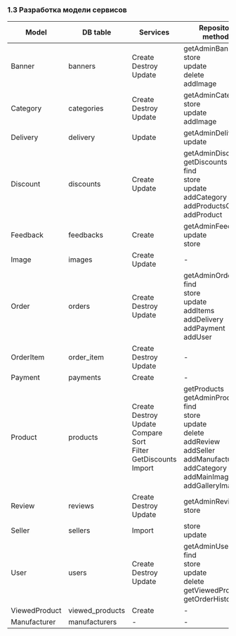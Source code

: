 
### 1.3 Разработка модели сервисов

|Model|DB table|Services|Repository methods|
|------|------|------|------|
|Banner|banners|Create<br />Destroy<br />Update|getAdminBanners<br />store<br />update<br />delete<br />addImage|
|Category|categories|Create<br />Destroy<br />Update|getAdminCategories<br />store<br />update<br />addImage|
|Delivery|delivery|Update|getAdminDelivery<br />update|
|Discount|discounts|Create<br />Update|getAdminDiscounts<br />getDiscounts<br />find<br />store<br />update<br />addCategory<br />addProductsGroup<br />addProduct|
|Feedback|feedbacks|Create|getAdminFeedbacks<br />update<br />store|
|Image|images|Create<br />Update|-|
|Order|orders|Create<br />Destroy<br />Update|getAdminOrders<br />find<br />store<br />update<br />addItems<br />addDelivery<br />addPayment<br />addUser|
|OrderItem|order_item|Create<br />Destroy<br />Update|-|
|Payment|payments|Create|-|
|Product|products|Create<br />Destroy<br />Update<br />Compare<br />Sort<br />Filter<br />GetDiscounts<br />Import|getProducts <br />getAdminProducts <br />find <br />store <br />update <br />delete<br />addReview<br />addSeller<br />addManufacturer<br />addCategory<br />addMainImage<br />addGalleryImage|
|Review|reviews|Create<br />Destroy<br />Update|getAdminReviews<br />store|
|Seller|sellers|Import|store<br />update|
|User|users|Create<br />Destroy<br />Update|getAdminUsers<br />find<br />store<br />update<br />delete<br />getViewedProducts<br />getOrderHistory|
|ViewedProduct|viewed_products|Create|-|
|Manufacturer|manufacturers|-|-|
